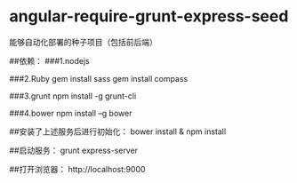 angular-require-grunt-express-seed
==================================

能够自动化部署的种子项目（包括前后端）

##依赖：
###1.nodejs

###2.Ruby
gem install sass
gem install compass

###3.grunt
npm install -g grunt-cli

###4.bower
npm install –g bower

##安装了上述服务后进行初始化：
bower install & npm install

##启动服务：
grunt express-server

##打开浏览器：
http://localhost:9000
